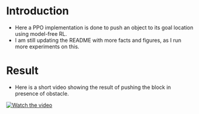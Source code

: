 # Introduction
* Here a PPO implementation is done to push an object to its goal location using model-free RL.
* I am still updating the README with more facts and figures, as I run more experiments on this.


# Result
* Here is a short video showing the result of pushing the block in presence of obstacle.


[![Watch the video](![image](./ss_RL.png))](https://drive.google.com/file/d/1yJnfZyi3Tnu4L2gI1VQCyh1NvjlR0ubk/view?usp=drive_link)
